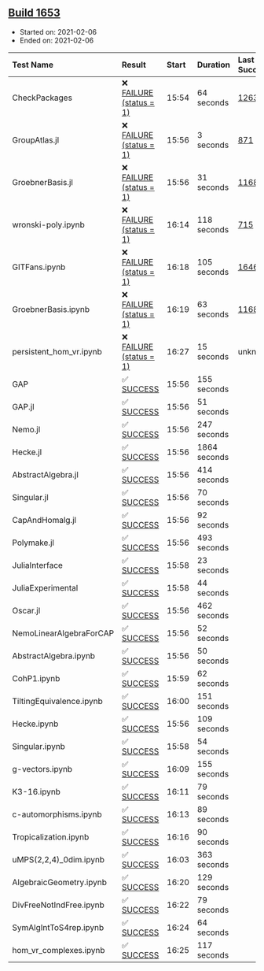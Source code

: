 ## [Build 1653](https://oscarci.mathematik.uni-kl.de/job/oscar-stable/1653/)

* Started on: 2021-02-06
* Ended on: 2021-02-06

| Test Name    | Result | Start | Duration | Last Success | First Failure |
|:-------------|:-------|:------|:---------|:-------------|:--------------|
| CheckPackages | ❌ [FAILURE (status = 1)](https://oscarci.mathematik.uni-kl.de/job/oscar-stable/1653/artifact/logs/build-1653/CheckPackages.log) | 15:54 | 64 seconds | [1263](https://oscarci.mathematik.uni-kl.de/job/oscar-stable/1263/) | [1264](https://oscarci.mathematik.uni-kl.de/job/oscar-stable/1264/) |
| GroupAtlas.jl | ❌ [FAILURE (status = 1)](https://oscarci.mathematik.uni-kl.de/job/oscar-stable/1653/artifact/logs/build-1653/GroupAtlas.jl.log) | 15:56 | 3 seconds | [871](https://oscarci.mathematik.uni-kl.de/job/oscar-stable/871/) | [872](https://oscarci.mathematik.uni-kl.de/job/oscar-stable/872/) |
| GroebnerBasis.jl | ❌ [FAILURE (status = 1)](https://oscarci.mathematik.uni-kl.de/job/oscar-stable/1653/artifact/logs/build-1653/GroebnerBasis.jl.log) | 15:56 | 31 seconds | [1168](https://oscarci.mathematik.uni-kl.de/job/oscar-stable/1168/) | [1169](https://oscarci.mathematik.uni-kl.de/job/oscar-stable/1169/) |
| wronski-poly.ipynb | ❌ [FAILURE (status = 1)](https://oscarci.mathematik.uni-kl.de/job/oscar-stable/1653/artifact/logs/build-1653/wronski-poly.ipynb.log) | 16:14 | 118 seconds | [715](https://oscarci.mathematik.uni-kl.de/job/oscar-stable/715/) | [716](https://oscarci.mathematik.uni-kl.de/job/oscar-stable/716/) |
| GITFans.ipynb | ❌ [FAILURE (status = 1)](https://oscarci.mathematik.uni-kl.de/job/oscar-stable/1653/artifact/logs/build-1653/GITFans.ipynb.log) | 16:18 | 105 seconds | [1646](https://oscarci.mathematik.uni-kl.de/job/oscar-stable/1646/) | [1647](https://oscarci.mathematik.uni-kl.de/job/oscar-stable/1647/) |
| GroebnerBasis.ipynb | ❌ [FAILURE (status = 1)](https://oscarci.mathematik.uni-kl.de/job/oscar-stable/1653/artifact/logs/build-1653/GroebnerBasis.ipynb.log) | 16:19 | 63 seconds | [1168](https://oscarci.mathematik.uni-kl.de/job/oscar-stable/1168/) | [1169](https://oscarci.mathematik.uni-kl.de/job/oscar-stable/1169/) |
| persistent_hom_vr.ipynb | ❌ [FAILURE (status = 1)](https://oscarci.mathematik.uni-kl.de/job/oscar-stable/1653/artifact/logs/build-1653/persistent_hom_vr.ipynb.log) | 16:27 | 15 seconds | unknown | unknown |
| GAP | ✅ [SUCCESS](https://oscarci.mathematik.uni-kl.de/job/oscar-stable/1653/artifact/logs/build-1653/GAP.log) | 15:56 | 155 seconds |  |  |
| GAP.jl | ✅ [SUCCESS](https://oscarci.mathematik.uni-kl.de/job/oscar-stable/1653/artifact/logs/build-1653/GAP.jl.log) | 15:56 | 51 seconds |  |  |
| Nemo.jl | ✅ [SUCCESS](https://oscarci.mathematik.uni-kl.de/job/oscar-stable/1653/artifact/logs/build-1653/Nemo.jl.log) | 15:56 | 247 seconds |  |  |
| Hecke.jl | ✅ [SUCCESS](https://oscarci.mathematik.uni-kl.de/job/oscar-stable/1653/artifact/logs/build-1653/Hecke.jl.log) | 15:56 | 1864 seconds |  |  |
| AbstractAlgebra.jl | ✅ [SUCCESS](https://oscarci.mathematik.uni-kl.de/job/oscar-stable/1653/artifact/logs/build-1653/AbstractAlgebra.jl.log) | 15:56 | 414 seconds |  |  |
| Singular.jl | ✅ [SUCCESS](https://oscarci.mathematik.uni-kl.de/job/oscar-stable/1653/artifact/logs/build-1653/Singular.jl.log) | 15:56 | 70 seconds |  |  |
| CapAndHomalg.jl | ✅ [SUCCESS](https://oscarci.mathematik.uni-kl.de/job/oscar-stable/1653/artifact/logs/build-1653/CapAndHomalg.jl.log) | 15:56 | 92 seconds |  |  |
| Polymake.jl | ✅ [SUCCESS](https://oscarci.mathematik.uni-kl.de/job/oscar-stable/1653/artifact/logs/build-1653/Polymake.jl.log) | 15:56 | 493 seconds |  |  |
| JuliaInterface | ✅ [SUCCESS](https://oscarci.mathematik.uni-kl.de/job/oscar-stable/1653/artifact/logs/build-1653/JuliaInterface.log) | 15:58 | 23 seconds |  |  |
| JuliaExperimental | ✅ [SUCCESS](https://oscarci.mathematik.uni-kl.de/job/oscar-stable/1653/artifact/logs/build-1653/JuliaExperimental.log) | 15:58 | 44 seconds |  |  |
| Oscar.jl | ✅ [SUCCESS](https://oscarci.mathematik.uni-kl.de/job/oscar-stable/1653/artifact/logs/build-1653/Oscar.jl.log) | 15:56 | 462 seconds |  |  |
| NemoLinearAlgebraForCAP | ✅ [SUCCESS](https://oscarci.mathematik.uni-kl.de/job/oscar-stable/1653/artifact/logs/build-1653/NemoLinearAlgebraForCAP.log) | 15:56 | 52 seconds |  |  |
| AbstractAlgebra.ipynb | ✅ [SUCCESS](https://oscarci.mathematik.uni-kl.de/job/oscar-stable/1653/artifact/logs/build-1653/AbstractAlgebra.ipynb.log) | 15:56 | 50 seconds |  |  |
| CohP1.ipynb | ✅ [SUCCESS](https://oscarci.mathematik.uni-kl.de/job/oscar-stable/1653/artifact/logs/build-1653/CohP1.ipynb.log) | 15:59 | 62 seconds |  |  |
| TiltingEquivalence.ipynb | ✅ [SUCCESS](https://oscarci.mathematik.uni-kl.de/job/oscar-stable/1653/artifact/logs/build-1653/TiltingEquivalence.ipynb.log) | 16:00 | 151 seconds |  |  |
| Hecke.ipynb | ✅ [SUCCESS](https://oscarci.mathematik.uni-kl.de/job/oscar-stable/1653/artifact/logs/build-1653/Hecke.ipynb.log) | 15:56 | 109 seconds |  |  |
| Singular.ipynb | ✅ [SUCCESS](https://oscarci.mathematik.uni-kl.de/job/oscar-stable/1653/artifact/logs/build-1653/Singular.ipynb.log) | 15:58 | 54 seconds |  |  |
| g-vectors.ipynb | ✅ [SUCCESS](https://oscarci.mathematik.uni-kl.de/job/oscar-stable/1653/artifact/logs/build-1653/g-vectors.ipynb.log) | 16:09 | 155 seconds |  |  |
| K3-16.ipynb | ✅ [SUCCESS](https://oscarci.mathematik.uni-kl.de/job/oscar-stable/1653/artifact/logs/build-1653/K3-16.ipynb.log) | 16:11 | 79 seconds |  |  |
| c-automorphisms.ipynb | ✅ [SUCCESS](https://oscarci.mathematik.uni-kl.de/job/oscar-stable/1653/artifact/logs/build-1653/c-automorphisms.ipynb.log) | 16:13 | 89 seconds |  |  |
| Tropicalization.ipynb | ✅ [SUCCESS](https://oscarci.mathematik.uni-kl.de/job/oscar-stable/1653/artifact/logs/build-1653/Tropicalization.ipynb.log) | 16:16 | 90 seconds |  |  |
| uMPS(2,2,4)_0dim.ipynb | ✅ [SUCCESS](https://oscarci.mathematik.uni-kl.de/job/oscar-stable/1653/artifact/logs/build-1653/uMPS-2-2-4-_0dim.ipynb.log) | 16:03 | 363 seconds |  |  |
| AlgebraicGeometry.ipynb | ✅ [SUCCESS](https://oscarci.mathematik.uni-kl.de/job/oscar-stable/1653/artifact/logs/build-1653/AlgebraicGeometry.ipynb.log) | 16:20 | 129 seconds |  |  |
| DivFreeNotIndFree.ipynb | ✅ [SUCCESS](https://oscarci.mathematik.uni-kl.de/job/oscar-stable/1653/artifact/logs/build-1653/DivFreeNotIndFree.ipynb.log) | 16:22 | 79 seconds |  |  |
| SymAlgIntToS4rep.ipynb | ✅ [SUCCESS](https://oscarci.mathematik.uni-kl.de/job/oscar-stable/1653/artifact/logs/build-1653/SymAlgIntToS4rep.ipynb.log) | 16:24 | 64 seconds |  |  |
| hom_vr_complexes.ipynb | ✅ [SUCCESS](https://oscarci.mathematik.uni-kl.de/job/oscar-stable/1653/artifact/logs/build-1653/hom_vr_complexes.ipynb.log) | 16:25 | 117 seconds |  |  |
